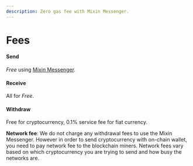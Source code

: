 ```yaml
---
description: Zero gas fee with Mixin Messenger.
---
```


# Fees

#### Send

_Free_ using [Mixin Messenger](https://mixin.one/messenger).

#### Receive

All for _Free_.

#### Withdraw

Free for cryptocurrency, 0.1% service fee for fiat currency.

**Network fee**: We do not charge any withdrawal fees to use the Mixin Messenger. However in order to send cryptocurrency with on-chain wallet, you need to pay network fee to the blockchain miners. Network fees vary based on which cryptocurrency you are trying to send and how busy the networks are.